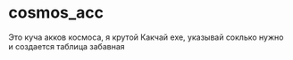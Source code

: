 # cosmos_acc
Это куча акков космоса, я крутой
Какчай ехе, указывай соклько нужно и создается таблица забавная
